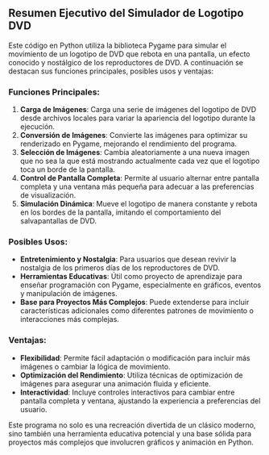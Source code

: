 ## Resumen Ejecutivo del Simulador de Logotipo DVD

Este código en Python utiliza la biblioteca Pygame para simular el movimiento de un logotipo de DVD que rebota en una pantalla, un efecto conocido y nostálgico de los reproductores de DVD. A continuación se destacan sus funciones principales, posibles usos y ventajas:

### Funciones Principales:
1. **Carga de Imágenes**: Carga una serie de imágenes del logotipo de DVD desde archivos locales para variar la apariencia del logotipo durante la ejecución.
2. **Conversión de Imágenes**: Convierte las imágenes para optimizar su renderizado en Pygame, mejorando el rendimiento del programa.
3. **Selección de Imágenes**: Cambia aleatoriamente a una nueva imagen que no sea la que está mostrando actualmente cada vez que el logotipo toca un borde de la pantalla.
4. **Control de Pantalla Completa**: Permite al usuario alternar entre pantalla completa y una ventana más pequeña para adecuar a las preferencias de visualización.
5. **Simulación Dinámica**: Mueve el logotipo de manera constante y rebota en los bordes de la pantalla, imitando el comportamiento del salvapantallas de DVD.

### Posibles Usos:
- **Entretenimiento y Nostalgia**: Para usuarios que desean revivir la nostalgia de los primeros días de los reproductores de DVD.
- **Herramientas Educativas**: Útil como proyecto de aprendizaje para enseñar programación con Pygame, especialmente en gráficos, eventos y manipulación de imágenes.
- **Base para Proyectos Más Complejos**: Puede extenderse para incluir características adicionales como diferentes patrones de movimiento o interacciones más complejas.

### Ventajas:
- **Flexibilidad**: Permite fácil adaptación o modificación para incluir más imágenes o cambiar la lógica de movimiento.
- **Optimización del Rendimiento**: Utiliza técnicas de optimización de imágenes para asegurar una animación fluida y eficiente.
- **Interactividad**: Incluye controles interactivos para cambiar entre pantalla completa y ventana, ajustando la experiencia a preferencias del usuario.

Este programa no solo es una recreación divertida de un clásico moderno, sino también una herramienta educativa potencial y una base sólida para proyectos más complejos que involucren gráficos y animación en Python.
